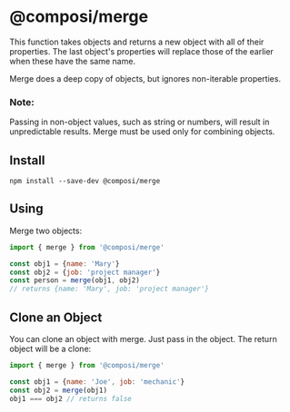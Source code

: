 # @composi/merge

This function takes objects and returns a new object with all of their properties. The last object's properties will replace those of the earlier when these have the same name.

Merge does a deep copy of objects, but ignores non-iterable properties.

### Note:

Passing in non-object values, such as string or numbers, will result in unpredictable results. Merge must be used only for combining objects.

## Install

```
npm install --save-dev @composi/merge
```

## Using

Merge two objects:

```javascript
import { merge } from '@composi/merge'

const obj1 = {name: 'Mary'}
const obj2 = {job: 'project manager'}
const person = merge(obj1, obj2)
// returns {name: 'Mary', job: 'project manager'}
```

## Clone an Object

You can clone an object with merge. Just pass in the object. The return object will be a clone:

```javascript
import { merge } from '@composi/merge'

const obj1 = {name: 'Joe', job: 'mechanic'}
const obj2 = merge(obj1)
obj1 === obj2 // returns false
```
